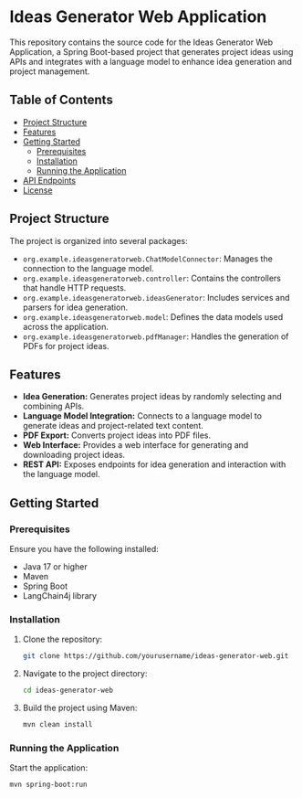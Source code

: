 # Ideas Generator Web Application

This repository contains the source code for the Ideas Generator Web Application, a Spring Boot-based project that generates project ideas using APIs and integrates with a language model to enhance idea generation and project management.

## Table of Contents

- [Project Structure](#project-structure)
- [Features](#features)
- [Getting Started](#getting-started)
  - [Prerequisites](#prerequisites)
  - [Installation](#installation)
  - [Running the Application](#running-the-application)
- [API Endpoints](#api-endpoints)
- [License](#license)

## Project Structure

The project is organized into several packages:

- `org.example.ideasgeneratorweb.ChatModelConnector`: Manages the connection to the language model.
- `org.example.ideasgeneratorweb.controller`: Contains the controllers that handle HTTP requests.
- `org.example.ideasgeneratorweb.ideasGenerator`: Includes services and parsers for idea generation.
- `org.example.ideasgeneratorweb.model`: Defines the data models used across the application.
- `org.example.ideasgeneratorweb.pdfManager`: Handles the generation of PDFs for project ideas.

## Features

- **Idea Generation:** Generates project ideas by randomly selecting and combining APIs.
- **Language Model Integration:** Connects to a language model to generate ideas and project-related text content.
- **PDF Export:** Converts project ideas into PDF files.
- **Web Interface:** Provides a web interface for generating and downloading project ideas.
- **REST API:** Exposes endpoints for idea generation and interaction with the language model.

## Getting Started

### Prerequisites

Ensure you have the following installed:

- Java 17 or higher
- Maven
- Spring Boot
- LangChain4j library

### Installation

1. Clone the repository:

    ```sh
    git clone https://github.com/yourusername/ideas-generator-web.git
    ```

2. Navigate to the project directory:

    ```sh
    cd ideas-generator-web
    ```

3. Build the project using Maven:

    ```sh
    mvn clean install
    ```

### Running the Application

Start the application:

```sh
mvn spring-boot:run
